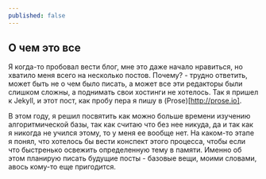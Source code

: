 ```yaml
---
published: false
---
```


## О чем это все

Я когда-то пробовал вести блог, мне это даже начало нравиться, но хватило меня всего на несколько постов. Почему? - трудно ответить, может быть не о чем было писать, а может все эти редакторы были слишком сложны, а поднимать свои хостинги не хотелось. Так я пришел к Jekyll, и этот пост, как пробу пера я пишу в (Prose)[http://prose.io].

В этом году, я решил посвятить как можно больше времени изучению алгоритмической базы, так как считаю что без нее никуда, да и так как я никогда не учился этому, то у меня ее вообще нет. На каком-то этапе я понял, что хотелось бы вести конспект этого процесса, чтобы если что быстренько освежить определенную тему в памяти. Именно об этом планирую писать будущие посты - базовые вещи, моими словами, авось кому-то еще пригодится.

